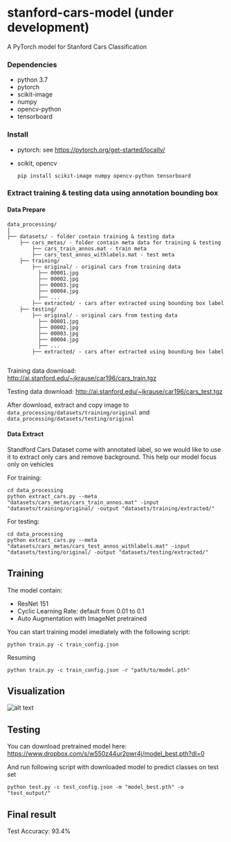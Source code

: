 # stanford-cars-model (under development)

A PyTorch model for Stanford Cars Classification

### Dependencies
- python 3.7
- pytorch
- scikit-image
- numpy
- opencv-python
- tensorboard

### Install
- pytorch: see https://pytorch.org/get-started/locally/

- scikit, opencv
    ```angular2html
    pip install scikit-image numpy opencv-python tensorboard
    ```

### Extract training & testing data using annotation bounding box

#### Data Prepare
  ```
  data_processing/
  │
  ├── datasets/ - folder contain training & testing data
      ├── cars_metas/ - folder contain meta data for training & testing
          ├── cars_train_annos.mat - train meta
          ├── cars_test_annos_withlabels.mat - test meta
      ├── training/
          ├── original/ - original cars from training data
            ├── 00001.jpg
            ├── 00002.jpg
            ├── 00003.jpg
            ├── 00004.jpg
            ├── ...
          ├── extracted/ - cars after extracted using bounding box label
      ├── testing/
          ├── original/ - original cars from testing data
            ├── 00001.jpg
            ├── 00002.jpg
            ├── 00003.jpg
            ├── 00004.jpg
            ├── ...
          ├── extracted/ - cars after extracted using bounding box label
          
  ```
  
  Training data download: http://ai.stanford.edu/~jkrause/car196/cars_train.tgz
  
  Testing data download: http://ai.stanford.edu/~jkrause/car196/cars_test.tgz
  
  After download, extract and copy image to ```data_processing/datasets/training/original``` and ```data_processing/datasets/testing/original```
#### Data Extract

Standford Cars Dataset come with annotated label, so we would like to use it to extract only cars and remove background. This help our model focus only on vehicles

For training: 
```
cd data_processing
python extract_cars.py --meta "datasets/cars_metas/cars_train_annos.mat" -input "datasets/training/original/ -output "datasets/training/extracted/"
```
For testing:
```
cd data_processing
python extract_cars.py --meta "datasets/cars_metas/cars_test_annos_withlabels.mat" -input "datasets/testing/original/ -output "datasets/testing/extracted/"
```

## Training

The model contain:

- ResNet 151 
- Cyclic Learning Rate: default from 0.01 to 0.1
- Auto Augmentation with ImageNet pretrained


You can start training model imediately with the following script:

```angular2html
python train.py -c train_config.json
```

Resuming

```angular2html
python train.py -c train_config.json -r "path/to/model.pth"
```

## Visualization

![alt text](images/training.PNG)

## Testing

You can download pretrained model here: https://www.dropbox.com/s/w550z44ur2pwr4j/model_best.pth?dl=0

And run following script with downloaded model to predict classes on test set

```angular2html
python test.py -c test_config.json -m "model_best.pth" -o "test_output/"
```


## Final result
Test Accuracy: 93.4%
